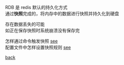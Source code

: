 RDB 是 redis 默认的持久化方式  
通过**快照**完成的，将内存中的数据进行快照并持久化到硬盘  

存在数据丢失的可能  
如正在保存快照时系统崩溃没有保存完  

怎样通过命令触发快照 [see](1/1.md)  
配置文件中怎样设置快照规则 [see](1/2.md)  

[back](../11.md)  